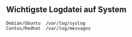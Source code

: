## Wichtigste Logdatei auf System 

```
Debian/Ubuntu  /var/log/syslog 
Centos/Redhat  /var/log/messages 
```

